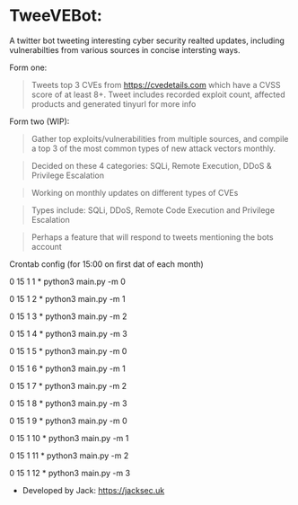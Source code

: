 # TweeVEBot:

A twitter bot tweeting interesting cyber security realted updates, including vulnerabilties from various sources in concise intersting ways.

Form one:
> Tweets top 3 CVEs from https://cvedetails.com which have a CVSS score of at least 8+. Tweet includes recorded exploit count, affected products and generated tinyurl for more info

Form two (WIP):
> Gather top exploits/vulnerabilities from multiple sources, and compile a top 3 of the most common types of new attack vectors monthly.

> Decided on these 4 categories: SQLi, Remote Execution, DDoS & Privilege Escalation

> Working on monthly updates on different types of CVEs

> Types include: SQLi, DDoS, Remote Code Execution and Privilege Escalation

> Perhaps a feature that will respond to tweets mentioning the bots account

Crontab config (for 15:00 on first dat of each month)

0 15 1 1 * python3 main.py -m 0

0 15 1 2 * python3 main.py -m 1

0 15 1 3 * python3 main.py -m 2

0 15 1 4 * python3 main.py -m 3

0 15 1 5 * python3 main.py -m 0

0 15 1 6 * python3 main.py -m 1

0 15 1 7 * python3 main.py -m 2

0 15 1 8 * python3 main.py -m 3

0 15 1 9 * python3 main.py -m 0

0 15 1 10 * python3 main.py -m 1

0 15 1 11 * python3 main.py -m 2

0 15 1 12 * python3 main.py -m 3

- Developed by Jack: https://jacksec.uk